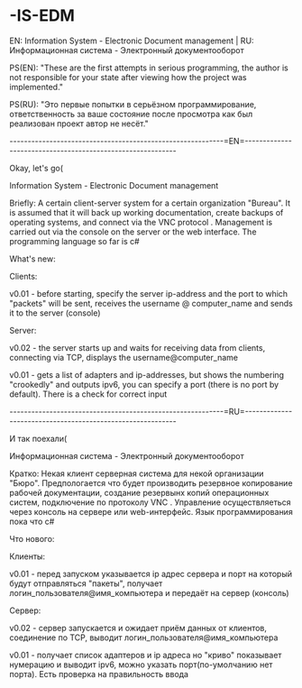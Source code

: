 # -IS-EDM
EN: Information System - Electronic Document management | RU: Информационная система - Электронный документооборот

PS(EN): "These are the first attempts in serious programming, the author is not responsible for your state after viewing how the project was implemented."


PS(RU): "Это первые попытки в серьёзном программирование, ответственность за ваше состояние после просмотра как был реализован проект автор не несёт."

-----------------------------------------------------------=EN=-----------------------------------------------------------

Okay, let's go(


Information System - Electronic Document management


Briefly: A certain client-server system for a certain organization "Bureau". It is assumed that it will back up working documentation, create backups of
operating systems, and connect via the VNC protocol . Management is carried out via the console on the server or the web interface.
The programming language so far is c#


What's new:

Clients:

v0.01 - before starting, specify the server ip-address and the port to which "packets" will be sent, receives the username @ computer_name and sends it to the server (console)

Server:

v0.02 - the server starts up and waits for receiving data from clients, connecting via TCP, displays the username@computer_name

v0.01 - gets a list of adapters and ip-addresses, but shows the numbering "crookedly" and outputs ipv6, you can specify a port (there is no port by default). There is a check for correct input 




-----------------------------------------------------------=RU=-----------------------------------------------------------

И так поехали(


Информационная система - Электронный документооборот


Кратко: Некая клиент серверная система для некой организации "Бюро". Предпологается что будет производить резервное копирование рабочей документации,
создание резервынх копий операционных систем, подключение по протоколу VNC . Управление осуществляеться через консоль на сервере или web-интерфейс. 
Язык программирования пока что c#


Что нового:

Клиенты:

v0.01 - перед запуском указывается ip адрес сервера и порт на который будут отправляться "пакеты", получает логин_пользователя@имя_компьютера и передаёт на сервер (консоль)

Сервер:

v0.02 - сервер запускается и ожидает приём данных от клиентов, соединение по TCP, выводит логин_пользователя@имя_компьютера

v0.01 - получает список адаптеров и ip адреса но "криво" показывает нумерацию и выводит ipv6, можно указать порт(по-умолчанию нет порта). Есть проверка на правильность ввода
